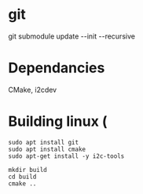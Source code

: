 # git 
git submodule update --init --recursive

# Dependancies
CMake, i2cdev


# Building linux (

    sudo apt install git
    sudo apt install cmake
    sudo apt-get install -y i2c-tools

    mkdir build
    cd build
    cmake .. 
